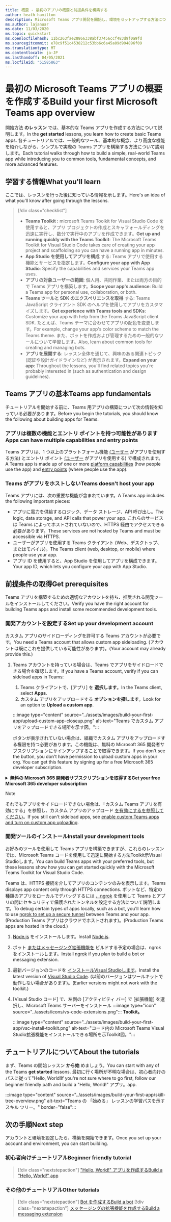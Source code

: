 ```yaml
---
title: 概要 - 最初のアプリの概要と前提条件を構築する
author: heath-hamilton
description: Microsoft Teams アプリ開発を開始し、環境をセットアップする方法について説明します。
ms.author: lajanuar
ms.date: 11/03/2020
ms.topic: quickstart
ms.openlocfilehash: 11bc263fae28866338abf37456ccf483d9f0a9fd
ms.sourcegitcommit: e78c9f51c4538212c53bb6c6a45a09d994896f09
ms.translationtype: MT
ms.contentlocale: ja-JP
ms.lasthandoff: 04/05/2021
ms.locfileid: "51585863"
---
```

# <a name="build-your-first-microsoft-teams-app-overview"></a><span data-ttu-id="c0e0c-103">最初の Microsoft Teams アプリの概要を作成する</span><span class="sxs-lookup"><span data-stu-id="c0e0c-103">Build your first Microsoft Teams app overview</span></span>

<span data-ttu-id="c0e0c-104">開始方法 **のレッスン** では、基本的な Teams アプリを作成する方法について説明します。</span><span class="sxs-lookup"><span data-stu-id="c0e0c-104">In the **get started** lessons, you learn how to create basic Teams apps.</span></span> <span data-ttu-id="c0e0c-105">各チュートリアルでは、一般的なツール、基本的な概念、より高度な機能を紹介しながら、シンプルで実際の Teams アプリを構築する方法について説明します。</span><span class="sxs-lookup"><span data-stu-id="c0e0c-105">Each tutorial walks through how to build a simple, real-world Teams app while introducing you to common tools, fundamental concepts, and more advanced features.</span></span>

## <a name="what-youll-learn"></a><span data-ttu-id="c0e0c-106">学習する情報</span><span class="sxs-lookup"><span data-stu-id="c0e0c-106">What you'll learn</span></span>

<span data-ttu-id="c0e0c-107">ここでは、レッスンを行った後に知っている情報を示します。</span><span class="sxs-lookup"><span data-stu-id="c0e0c-107">Here's an idea of what you'll know after going through the lessons.</span></span>

> [!div class="checklist"]
  >
  > * <span data-ttu-id="c0e0c-108">**Teams Toolkit :** microsoft Teams Toolkit for Visual Studio Code を使用すると、アプリ プロジェクトの作成とスキャフォールディングを迅速に実行し、数分で実行中のアプリを作成できます。</span><span class="sxs-lookup"><span data-stu-id="c0e0c-108">**Get up and running quickly with the Teams Toolkit**: The Microsoft Teams Toolkit for Visual Studio Code takes care of creating your app project and scaffolding so you can have a running app in minutes.</span></span>
  > * <span data-ttu-id="c0e0c-109">**App Studio を使用してアプリを構成** する: Teams アプリで使用する機能とサービスを指定します。</span><span class="sxs-lookup"><span data-stu-id="c0e0c-109">**Configure your app with App Studio**: Specify the capabilities and services your Teams app uses.</span></span>
  > * <span data-ttu-id="c0e0c-110">**アプリの対象ユーザーの範囲**: 個人用、共同作業、または両方の目的で Teams アプリを構築します。</span><span class="sxs-lookup"><span data-stu-id="c0e0c-110">**Scope your app's audience**: Build a Teams app for personal use, collaboration, or both.</span></span>
> * <span data-ttu-id="c0e0c-111">**Teams ツールと SDK のエクスペリエンスを取得** する: Teams JavaScript クライアント SDK のヘルプを使用してアプリをカスタマイズします。</span><span class="sxs-lookup"><span data-stu-id="c0e0c-111">**Get experience with Teams tools and SDKs**: Customize your app with help from the Teams JavaScript client SDK.</span></span> <span data-ttu-id="c0e0c-112">たとえば、Teams テーマに合わせてアプリの配色を変更します。</span><span class="sxs-lookup"><span data-stu-id="c0e0c-112">For example, change your app's color scheme to match the Teams theme.</span></span> <span data-ttu-id="c0e0c-113">また、ボットを作成および管理するための一般的なツールについて学習します。</span><span class="sxs-lookup"><span data-stu-id="c0e0c-113">Also, learn about common tools for creating and managing bots.</span></span>
  > * <span data-ttu-id="c0e0c-114">**アプリを展開する**: レッスン全体を通じて、興味のある関連トピック (認証や設計ガイドラインなど) が表示されます。</span><span class="sxs-lookup"><span data-stu-id="c0e0c-114">**Expand on your app**: Throughout the lessons, you'll find related topics you're probably interested in (such as authentication and design guidelines).</span></span>

## <a name="teams-app-fundamentals"></a><span data-ttu-id="c0e0c-115">Teams アプリの基本</span><span class="sxs-lookup"><span data-stu-id="c0e0c-115">Teams app fundamentals</span></span>

<span data-ttu-id="c0e0c-116">チュートリアルを開始する前に、Teams 用アプリの構築について次の情報を知っている必要があります。</span><span class="sxs-lookup"><span data-stu-id="c0e0c-116">Before you begin the tutorials, you should know the following about building apps for Teams.</span></span>

### <a name="apps-can-have-multiple-capabilities-and-entry-points"></a><span data-ttu-id="c0e0c-117">アプリは複数の機能とエントリ ポイントを持つ可能性があります</span><span class="sxs-lookup"><span data-stu-id="c0e0c-117">Apps can have multiple capabilities and entry points</span></span>

<span data-ttu-id="c0e0c-118">Teams アプリは、1 つ以上のプラットフォーム機能 [(ユーザー](../concepts/capabilities-overview.md) がアプリを使用する方法) とエントリ ポイント [(ユーザー](../concepts/extensibility-points.md) がアプリを使用する) で構成されます。</span><span class="sxs-lookup"><span data-stu-id="c0e0c-118">A Teams app is made up of one or more [platform capabilities](../concepts/capabilities-overview.md) (how people use the app) and [entry points](../concepts/extensibility-points.md) (where people use the app).</span></span>

### <a name="teams-doesnt-host-your-app"></a><span data-ttu-id="c0e0c-119">Teams がアプリをホストしない</span><span class="sxs-lookup"><span data-stu-id="c0e0c-119">Teams doesn't host your app</span></span>

<span data-ttu-id="c0e0c-120">Teams アプリには、次の重要な機能が含まれています。</span><span class="sxs-lookup"><span data-stu-id="c0e0c-120">A Teams app includes the following important pieces:</span></span>

* <span data-ttu-id="c0e0c-121">アプリに電力を供給するロジック、データ ストレージ、API 呼び出し。</span><span class="sxs-lookup"><span data-stu-id="c0e0c-121">The logic, data storage, and API calls that power your app.</span></span> <span data-ttu-id="c0e0c-122">これらのサービスは Teams によってホストされていないので、HTTPS 経由でアクセスできる必要があります。</span><span class="sxs-lookup"><span data-stu-id="c0e0c-122">These services are not hosted by Teams and must be accessible via HTTPS.</span></span>
* <span data-ttu-id="c0e0c-123">ユーザーがアプリを使用する Teams クライアント (Web、デスクトップ、またはモバイル)。</span><span class="sxs-lookup"><span data-stu-id="c0e0c-123">The Teams client (web, desktop, or mobile) where people use your app.</span></span>
* <span data-ttu-id="c0e0c-124">アプリ ID を使用すると、App Studio を使用してアプリを構成できます。</span><span class="sxs-lookup"><span data-stu-id="c0e0c-124">Your app ID, which lets you configure your app with App Studio.</span></span>

## <a name="get-prerequisites"></a><span data-ttu-id="c0e0c-125">前提条件の取得</span><span class="sxs-lookup"><span data-stu-id="c0e0c-125">Get prerequisites</span></span>

<span data-ttu-id="c0e0c-126">Teams アプリを構築するための適切なアカウントを持ち、推奨される開発ツールをインストールしてください。</span><span class="sxs-lookup"><span data-stu-id="c0e0c-126">Verify you have the right account for building Teams apps and install some recommended development tools.</span></span>

### <a name="set-up-your-development-account"></a><span data-ttu-id="c0e0c-127">開発アカウントを設定する</span><span class="sxs-lookup"><span data-stu-id="c0e0c-127">Set up your development account</span></span>

<span data-ttu-id="c0e0c-128">カスタム アプリのサイドローディングを許可する Teams アカウントが必要です。</span><span class="sxs-lookup"><span data-stu-id="c0e0c-128">You need a Teams account that allows custom app sideloading.</span></span> <span data-ttu-id="c0e0c-129">(アカウントは既にこれを提供している可能性があります)。</span><span class="sxs-lookup"><span data-stu-id="c0e0c-129">(Your account may already provide this.)</span></span>

1. <span data-ttu-id="c0e0c-130">Teams アカウントを持っている場合は、Teams でアプリをサイドロードできる場合を確認します。</span><span class="sxs-lookup"><span data-stu-id="c0e0c-130">If you have a Teams account, verify if you can sideload apps in Teams:</span></span>
    1. <span data-ttu-id="c0e0c-131">Teams クライアントで、[アプリ] を **選択します**。</span><span class="sxs-lookup"><span data-stu-id="c0e0c-131">In the Teams client, select **Apps**.</span></span>
    1. <span data-ttu-id="c0e0c-132">カスタム アプリをアップロードする **オプションを探します**。</span><span class="sxs-lookup"><span data-stu-id="c0e0c-132">Look for an option to **Upload a custom app**.</span></span>

    :::image type="content" source="../assets/images/build-your-first-app/upload-custom-app-closeup.png" alt-text="Teams でカスタム アプリをアップロードできる場所を示す図。":::
    
    <span data-ttu-id="c0e0c-134">ボタンが表示されていない場合は、組織でカスタム アプリをアップロードする権限を持つ必要があります。この機能は、無料の Microsoft 365 開発者サブスクリプションにサインアップすることで取得できます。</span><span class="sxs-lookup"><span data-stu-id="c0e0c-134">If you don't see the button, you don't have permission to upload custom apps in your org. You can get this feature by signing up for a free Microsoft 365 developer subscription.</span></span>

<!-- markdownlint-disable MD033 -->
<details>

<summary><span data-ttu-id="c0e0c-135"><b>無料の Microsoft 365 開発者サブスクリプションを取得する</b></span><span class="sxs-lookup"><span data-stu-id="c0e0c-135"><b>Get your free Microsoft 365 developer subscription</b></span></span></summary>

<span data-ttu-id="c0e0c-136">Microsoft 365 開発者プログラムに参加することで、アプリのサイドローディングを許可する無料の Teams テスト アカウントを取得できます。</span><span class="sxs-lookup"><span data-stu-id="c0e0c-136">You can get a free Teams test account that allows app sideloading by joining the Microsoft 365 developer program.</span></span> <span data-ttu-id="c0e0c-137">(登録プロセスには約 2 分かかります。</span><span class="sxs-lookup"><span data-stu-id="c0e0c-137">(The registration process takes approximately two minutes.)</span></span>

1. <span data-ttu-id="c0e0c-138">[Microsoft 365 開発者プログラムに移動します](https://developer.microsoft.com/microsoft-365/dev-program)。</span><span class="sxs-lookup"><span data-stu-id="c0e0c-138">Go to the [Microsoft 365 developer program](https://developer.microsoft.com/microsoft-365/dev-program).</span></span>
1. <span data-ttu-id="c0e0c-139">[今 **すぐ参加] を** 選択し、画面の指示に従います。</span><span class="sxs-lookup"><span data-stu-id="c0e0c-139">Select **Join Now** and follow the onscreen instructions.</span></span>
1. <span data-ttu-id="c0e0c-140">ようこそ画面にアクセスすると **、[E5 サブスクリプションの設定] を選択します**。</span><span class="sxs-lookup"><span data-stu-id="c0e0c-140">When you get to the welcome screen, select **Set up E5 subscription**.</span></span>
1. <span data-ttu-id="c0e0c-141">管理者アカウントを設定します。</span><span class="sxs-lookup"><span data-stu-id="c0e0c-141">Set up your administrator account.</span></span> <span data-ttu-id="c0e0c-142">完了すると、次のような画面が表示されます。</span><span class="sxs-lookup"><span data-stu-id="c0e0c-142">Once you finish, you should see a screen like this.</span></span>
:::image type="content" source="../assets/images/build-your-first-app/dev-program-subscription.png" alt-text="Microsoft 365 開発者プログラムにサインアップした後に表示される例。":::
1. <span data-ttu-id="c0e0c-144">セットアップした管理者アカウントを使用して Teams にログインします。</span><span class="sxs-lookup"><span data-stu-id="c0e0c-144">Log in to Teams using the administrator account you just set up.</span></span>
1. <span data-ttu-id="c0e0c-145">[カスタム アプリをアップロードする **] オプションが追加されたのか確認** します。</span><span class="sxs-lookup"><span data-stu-id="c0e0c-145">Verify if you now have the **Upload a custom app** option.</span></span>

</details>

> [!Note]
> <span data-ttu-id="c0e0c-146">それでもアプリをサイドロードできない場合は、「カスタム Teams アプリを有効にする」を参照し、カスタム アプリのアップロード [を有効にするを参照してください](https://docs.microsoft.com/microsoftteams/platform/concepts/build-and-test/prepare-your-o365-tenant#enable-custom-teams-apps-and-turn-on-custom-app-uploading)。</span><span class="sxs-lookup"><span data-stu-id="c0e0c-146">If you still can't sideload apps, see [enable custom Teams apps and turn on custom app uploading](https://docs.microsoft.com/microsoftteams/platform/concepts/build-and-test/prepare-your-o365-tenant#enable-custom-teams-apps-and-turn-on-custom-app-uploading).</span></span>

### <a name="install-your-development-tools"></a><span data-ttu-id="c0e0c-147">開発ツールのインストール</span><span class="sxs-lookup"><span data-stu-id="c0e0c-147">Install your development tools</span></span>

<span data-ttu-id="c0e0c-148">お好みのツールを使用して Teams アプリを構築できますが、これらのレッスンでは、Microsoft Teams コードを使用して迅速に開始する方法Toolkit示Visual Studioします。</span><span class="sxs-lookup"><span data-stu-id="c0e0c-148">You can build Teams apps with your preferred tools, but these lessons show how you can get started quickly with the Microsoft Teams Toolkit for Visual Studio Code.</span></span>

<span data-ttu-id="c0e0c-149">Teams は、HTTPS 接続を介してアプリのコンテンツのみを表示します。</span><span class="sxs-lookup"><span data-stu-id="c0e0c-149">Teams displays app content only through HTTPS connections.</span></span> <span data-ttu-id="c0e0c-150">ボットなど、特定の種類のアプリをローカルでデバッグするには [、ngrok](../concepts/build-and-test/debug.md#locally-hosted) を使用して Teams とアプリの間にセキュリティで保護されたトンネルを設定する方法について説明します。</span><span class="sxs-lookup"><span data-stu-id="c0e0c-150">To debug certain types of apps locally, such as a bot, you'll learn how to use [ngrok to set up a secure tunnel](../concepts/build-and-test/debug.md#locally-hosted) between Teams and your app.</span></span> <span data-ttu-id="c0e0c-151">(Production Teams アプリはクラウドでホストされます)。</span><span class="sxs-lookup"><span data-stu-id="c0e0c-151">(Production Teams apps are hosted in the cloud.)</span></span>

1. <span data-ttu-id="c0e0c-152">[Node.js](https://nodejs.org/en/) をインストールします。</span><span class="sxs-lookup"><span data-stu-id="c0e0c-152">Install [Node.js](https://nodejs.org/en/).</span></span>
1. <span data-ttu-id="c0e0c-153">ボット [またはメッセージング拡張機能を](https://ngrok.com/download) ビルドする予定の場合は、ngrok をインストールします。</span><span class="sxs-lookup"><span data-stu-id="c0e0c-153">Install [ngrok](https://ngrok.com/download) if you plan to build a bot or messaging extension.</span></span>
1. <span data-ttu-id="c0e0c-154">最新バージョンのコードを [インストールVisual Studioします](https://code.visualstudio.com/download)。</span><span class="sxs-lookup"><span data-stu-id="c0e0c-154">Install the latest version of [Visual Studio Code](https://code.visualstudio.com/download).</span></span> <span data-ttu-id="c0e0c-155">(以前のバージョンはツールキットで動作しない場合があります)。</span><span class="sxs-lookup"><span data-stu-id="c0e0c-155">(Earlier versions might not work with the toolkit.)</span></span>
1. [Visual Studio コード] で、左側の [アクティビティ バー] で [拡張機能] を選択し、Microsoft Teams サーバーをインストール :::image type="icon" source="../assets/icons/vs-code-extensions.png"::: **Toolkit。**

    :::image type="content" source="../assets/images/build-your-first-app/vsc-install-toolkit.png" alt-text="コード内の Microsoft Teams Visual Studio拡張機能をインストールできる場所を示Toolkit図。":::

## <a name="about-the-tutorials"></a><span data-ttu-id="c0e0c-158">チュートリアルについて</span><span class="sxs-lookup"><span data-stu-id="c0e0c-158">About the tutorials</span></span>

<span data-ttu-id="c0e0c-159">まず、Teams の開始レッスン **から始** めましょう。</span><span class="sxs-lookup"><span data-stu-id="c0e0c-159">You can start with any of the Teams **get started** lessons.</span></span> <span data-ttu-id="c0e0c-160">最初に行く場所が不明な場合は、初心者向けのパスに従って"Hello, World!</span><span class="sxs-lookup"><span data-stu-id="c0e0c-160">If you're not sure where to go first, follow our beginner friendly path and build a "Hello, World!"</span></span> <span data-ttu-id="c0e0c-161">アプリ。</span><span class="sxs-lookup"><span data-stu-id="c0e0c-161">app.</span></span>

:::image type="content" source="../assets/images/build-your-first-app/skill-tree-overview.png" alt-text="Teams の 「始める」 レッスンの学習パスを示すスキル ツリー。" border="false":::

## <a name="next-step"></a><span data-ttu-id="c0e0c-163">次の手順</span><span class="sxs-lookup"><span data-stu-id="c0e0c-163">Next step</span></span>

<span data-ttu-id="c0e0c-164">アカウントと環境を設定したら、構築を開始できます。</span><span class="sxs-lookup"><span data-stu-id="c0e0c-164">Once you set up your account and environment, you can start building.</span></span>

### <a name="beginner-friendly-tutorial"></a><span data-ttu-id="c0e0c-165">初心者向けチュートリアル</span><span class="sxs-lookup"><span data-stu-id="c0e0c-165">Beginner friendly tutorial</span></span>

> [!div class="nextstepaction"]
> [<span data-ttu-id="c0e0c-166">"Hello, World!" アプリを作成する</span><span class="sxs-lookup"><span data-stu-id="c0e0c-166">Build a "Hello, World!" app</span></span>](../build-your-first-app/build-and-run.md)

### <a name="other-tutorials"></a><span data-ttu-id="c0e0c-167">その他のチュートリアル</span><span class="sxs-lookup"><span data-stu-id="c0e0c-167">Other tutorials</span></span>

> [!div class="nextstepaction"]
> [<span data-ttu-id="c0e0c-168">Bot を作成する</span><span class="sxs-lookup"><span data-stu-id="c0e0c-168">Build a bot</span></span>](../build-your-first-app/build-bot.md)
> [!div class="nextstepaction"]
> [<span data-ttu-id="c0e0c-169">メッセージングの拡張機能を作成する</span><span class="sxs-lookup"><span data-stu-id="c0e0c-169">Build a messaging extension</span></span>](../build-your-first-app/build-messaging-extension.md)
